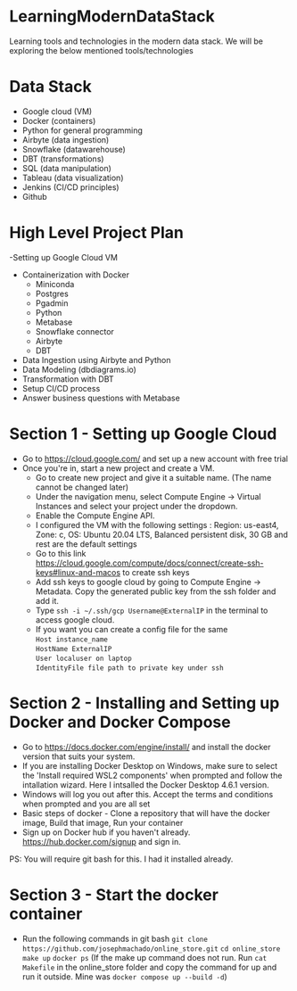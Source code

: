 # LearningModernDataStack

Learning tools and technologies in the modern data stack. 
We will be exploring the below mentioned tools/technologies

# Data Stack

- Google cloud (VM)
- Docker (containers)
- Python for general programming
- Airbyte (data ingestion)
- Snowflake (datawarehouse)
- DBT (transformations)
- SQL (data manipulation)
- Tableau (data visualization)
- Jenkins (CI/CD principles)
- Github

# High Level Project Plan

-Setting up Google Cloud VM
- Containerization with Docker
    - Miniconda
    - Postgres
    - Pgadmin
    - Python
    - Metabase
    - Snowflake connector
    - Airbyte
    - DBT
- Data Ingestion using Airbyte and Python
- Data Modeling (dbdiagrams.io)
- Transformation with DBT
- Setup CI/CD process
- Answer business questions with Metabase

# Section 1 - Setting up Google Cloud

- Go to https://cloud.google.com/ and set up a new account with free trial
- Once you're in, start a new project and create a VM.
    - Go to create new project and give it a suitable name. (The name cannot be changed later)
    - Under the navigation menu, select Compute Engine -> Virtual Instances and select your project under the dropdown.
    - Enable the Compute Engine API. 
    - I configured the VM with the following settings : Region: us-east4, Zone: c, OS: Ubuntu 20.04 LTS, Balanced persistent disk, 30 GB and rest are the default settings
    - Go to this link https://cloud.google.com/compute/docs/connect/create-ssh-keys#linux-and-macos to create ssh keys
    - Add ssh keys to google cloud by going to Compute Engine -> Metadata. Copy the generated public key from the ssh folder and add it.
    - Type `ssh -i ~/.ssh/gcp Username@ExternalIP` in the terminal to access google cloud.
    - If you want you can create a config file for the same  
				 `Host instance_name`    
					`HostName ExternalIP`   
					`User localuser on laptop`  
					`IdentityFile file path to private key under ssh`  
		
# Section 2 - Installing and Setting up Docker and Docker Compose

- Go to https://docs.docker.com/engine/install/ and install the docker version that suits your system.
- If you are installing Docker Desktop on Windows, make sure to select the 'Install required WSL2 components' when prompted and follow the intallation wizard. Here I intsalled the Docker Desktop 4.6.1 version.
- Windows will log you out after this. Accept the terms and conditions when prompted and you are all set
- Basic steps of docker - Clone a repository that will have the docker image, Build that image, Run your container
- Sign up on Docker hub if you haven't already. https://hub.docker.com/signup and sign in.

PS: You will require git bash for this. I had it installed already.

# Section 3 - Start the docker container

- Run the following commands in git bash
`git clone https://github.com/josephmachado/online_store.git`
`cd online_store`
`make up`
`docker ps`
(If the make up command does not run. Run `cat Makefile` in the online_store folder and copy the command for up and run it outside. Mine was `docker compose up --build -d`)
